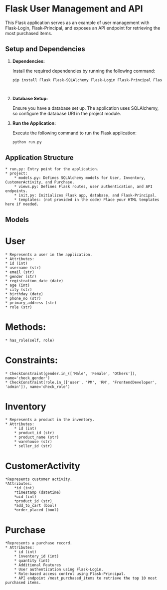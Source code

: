 # Flask User Management and API

This Flask application serves as an example of user management with Flask-Login, Flask-Principal, and exposes an API endpoint for retrieving the most purchased items.

## Setup and Dependencies

1. **Dependencies:**

   Install the required dependencies by running the following command:

   ```bash
   pip install Flask Flask-SQLAlchemy Flask-Login Flask-Principal Flask-RESTful




1. **Database Setup:**

    Ensure you have a database set up. The application uses SQLAlchemy, so configure the database URI in the project module.

3. **Run the Application:**

    Execute the following command to run the Flask application:

    ```bash
    python run.py


## Application Structure
    * run.py: Entry point for the application.
    * project:
        * models.py: Defines SQLAlchemy models for User, Inventory,  CustomerActivity, and Purchase.
        * views.py: Defines Flask routes, user authentication, and API endpoints.
        * init.py: Initializes Flask app, database, and Flask-Principal.
        * templates: (not provided in the code) Place your HTML templates here if needed.

## Models

# User

    * Represents a user in the application.
    * Attributes:
    * id (int)
    * username (str)
    * email (str)
    * gender (str)
    * registration_date (date)
    * age (int)
    * city (str)
    * birthday (date)
    * phone_no (str)
    * primary_address (str)
    * role (str)

# Methods:
    * has_role(self, role)

# Constraints:
    * CheckConstraint(gender.in_(['Male', 'Female', 'Others']), name='check_gender')
    * CheckConstraint(role.in_(['user', 'PM', 'RM', 'FrontendDeveloper', 'admin']), name='check_role')

# Inventory
    * Represents a product in the inventory.
    * Attributes:
        * id (int)
        * product_id (str)
        * product_name (str)
        * warehouse (str)
        * seller_id (str)

# CustomerActivity
    *Represents customer activity.
    *Attributes:
        *id (int)
        *timestamp (datetime)
        *uid (int)
        *product_id (str)
        *add_to_cart (bool)
        *order_placed (bool)

# Purchase
    *Represents a purchase record.
    * Attributes:
        * id (int)
        * inventory_id (int)
        * quantity (int)
        * Additional Features
        * User authentication using Flask-Login.
        * Role-based access control using Flask-Principal.
        * API endpoint /most_purchased_items to retrieve the top 10 most purchased items.
